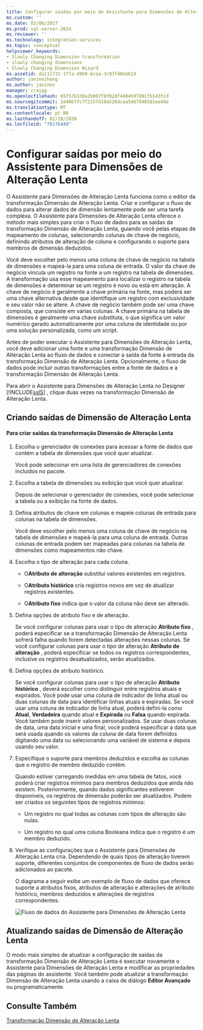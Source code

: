 ```yaml
---
title: Configurar saídas por meio do Assistente para Dimensões de Alteração Lenta | Microsoft Docs
ms.custom: ''
ms.date: 03/06/2017
ms.prod: sql-server-2014
ms.reviewer: ''
ms.technology: integration-services
ms.topic: conceptual
helpviewer_keywords:
- Slowly Changing Dimension transformation
- slowly changing dimensions
- Slowly Changing Dimension Wizard
ms.assetid: da111731-1ffa-49b9-bcaa-3c93fd0eb619
author: janinezhang
ms.author: janinez
manager: craigg
ms.openlocfilehash: 65f57b330a2b007f8f02df4404597d91fb143fcd
ms.sourcegitcommit: 2d4067fc7f2157d10a526dcaa5d67948581ee49e
ms.translationtype: MT
ms.contentlocale: pt-BR
ms.lasthandoff: 02/28/2020
ms.locfileid: "78176449"
---
```

# <a name="configure-outputs-using-the-slowly-changing-dimension-wizard"></a>Configurar saídas por meio do Assistente para Dimensões de Alteração Lenta
  O Assistente para Dimensões de Alteração Lenta funciona como o editor da transformação Dimensão de Alteração Lenta. Criar e configurar o fluxo de dados para alterar dados de dimensão lentamente pode ser uma tarefa complexa. O Assistente para Dimensões de Alteração Lenta oferece o método mais simples para criar o fluxo de dados para as saídas da transformação Dimensão de Alteração Lenta, guiando você pelas etapas de mapeamento de colunas, selecionando colunas de chave de negócio, definindo atributos de alteração de coluna e configurando o suporte para membros de dimensão deduzidos.

 Você deve escolher pelo menos uma coluna de chave de negócio na tabela de dimensões e mapeá-la para uma coluna de entrada. O valor da chave de negócio vincula um registro na fonte a um registro na tabela de dimensões. A transformação usa esse mapeamento para localizar o registro na tabela de dimensões e determinar se um registro é novo ou está em alteração. A chave de negócio é geralmente a chave primária na fonte, mas poderá ser uma chave alternativa desde que identifique um registro com exclusividade e seu valor não se altere. A chave de negócio também pode ser uma chave composta, que consiste em várias colunas. A chave primária na tabela de dimensões é geralmente uma chave substituta, o que significa um valor numérico gerado automaticamente por uma coluna de identidade ou por uma solução personalizada, como um script.

 Antes de poder executar o Assistente para Dimensões de Alteração Lenta, você deve adicionar uma fonte e uma transformação Dimensão de Alteração Lenta ao fluxo de dados e conectar a saída da fonte à entrada da transformação Dimensão de Alteração Lenta. Opcionalmente, o fluxo de dados pode incluir outras transformações entre a fonte de dados e a transformação Dimensão de Alteração Lenta.

 Para abrir o Assistente para Dimensões de Alteração Lenta no Designer [!INCLUDE[ssIS](../../../includes/ssis-md.md)] , clique duas vezes na transformação Dimensão de Alteração Lenta.

## <a name="creating-slowly-changing-dimension-outputs"></a>Criando saídas de Dimensão de Alteração Lenta

#### <a name="to-create-slowly-changing-dimension-transformation-outputs"></a>Para criar saídas da transformação Dimensão de Alteração Lenta

1.  Escolha o gerenciador de conexões para acessar a fonte de dados que contém a tabela de dimensões que você quer atualizar.

     Você pode selecionar em uma lista de gerenciadores de conexões incluídos no pacote.

2.  Escolha a tabela de dimensões ou exibição que você quer atualizar.

     Depois de selecionar o gerenciador de conexões, você pode selecionar a tabela ou a exibição na fonte de dados.

3.  Defina atributos de chave em colunas e mapeie colunas de entrada para colunas na tabela de dimensões.

     Você deve escolher pelo menos uma coluna de chave de negócio na tabela de dimensões e mapeá-la para uma coluna de entrada. Outras colunas de entrada podem ser mapeadas para colunas na tabela de dimensões como mapeamentos não chave.

4.  Escolha o tipo de alteração para cada coluna.

    -   O**Atributo de alteração** substitui valores existentes em registros.

    -   O**Atributo histórico** cria registros novos em vez de atualizar registros existentes.

    -   O**Atributo fixo** indica que o valor da coluna não deve ser alterado.

5.  Defina opções de atributo fixo e de alteração.

     Se você configurar colunas para usar o tipo de alteração **Atributo fixo** , poderá especificar se a transformação Dimensão de Alteração Lenta sofrerá falha quando forem detectadas alterações nessas colunas. Se você configurar colunas para usar o tipo de alteração **Atributo de alteração** , poderá especificar se todos os registros correspondentes, inclusive os registros desatualizados, serão atualizados.

6.  Defina opções de atributo histórico.

     Se você configurar colunas para usar o tipo de alteração **Atributo histórico** , deverá escolher como distinguir entre registros atuais e expirados. Você pode usar uma coluna de indicador de linha atual ou duas colunas de data para identificar linhas atuais e expiradas. Se você usar uma coluna de indicador de linha atual, poderá defini-la como **Atual**, **Verdadeira** quando atual e **Expirada** ou **Falsa** quando expirada. Você também pode inserir valores personalizados. Se usar duas colunas de data, uma data inicial e uma final, você poderá especificar a data que será usada quando os valores da coluna de data forem definidos digitando uma data ou selecionando uma variável de sistema e depois usando seu valor.

7.  Especifique o suporte para membros deduzidos e escolha as colunas que o registro de membro deduzido contém.

     Quando estiver carregando medidas em uma tabela de fatos, você poderá criar registros mínimos para membros deduzidos que ainda não existem. Posteriormente, quando dados significantes estiverem disponíveis, os registros de dimensão poderão ser atualizados. Podem ser criados os seguintes tipos de registros mínimos:

    -   Um registro no qual todas as colunas com tipos de alteração são nulas.

    -   Um registro no qual uma coluna Booleana indica que o registro é um membro deduzido.

8.  Verifique as configurações que o Assistente para Dimensões de Alteração Lenta cria. Dependendo de quais tipos de alteração tiverem suporte, diferentes conjuntos de componentes de fluxo de dados serão adicionados ao pacote.

     O diagrama a seguir exibe um exemplo de fluxo de dados que oferece suporte a atributos fixos, atributos de alteração e alterações de atributo histórico, membros deduzidos e alterações de registros correspondentes.

     ![Fluxo de dados do Assistente para Dimensões de Alteração Lenta](../../media/dimensionwizard.gif "Fluxo de dados do Assistente para Dimensões de Alteração Lenta")

## <a name="updating-slowly-changing-dimension-outputs"></a>Atualizando saídas de Dimensão de Alteração Lenta
 O modo mais simples de atualizar a configuração de saídas da transformação Dimensão de Alteração Lenta é executar novamente o Assistente para Dimensões de Alteração Lenta e modificar as propriedades das páginas do assistente. Você também pode atualizar a transformação Dimensão de Alteração Lenta usando a caixa de diálogo **Editor Avançado** ou programaticamente.

## <a name="see-also"></a>Consulte Também
 [Transformação Dimensão de Alteração Lenta](slowly-changing-dimension-transformation.md)


